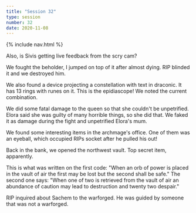```yaml
---
title: "Session 32"
type: session
number: 32
date: 2020-11-08
---
```


{% include nav.html %}

Also, is Sivis getting live feedback from the scry cam?

We fought the beholder, I jumped on top of it after almost dying. RIP blinded it and we destroyed him.

We also found a device projecting a constellation with text in draconic. It has 13 rings with runes on it. This is the epidiascope! We noted the current combination.

We did some fatal damage to the queen so that she couldn't be unpetrified. Elora said she was guilty of many horrible things, so she did that. We faked it as damage during the fight and unpetrified Elora's mum.

We found some interesting items in the archmage's office. One of them was an eyeball, which occupied RIPs socket after he pulled his out!

Back in the bank, we opened the northwest vault. Top secret item, apparently.

This is what was written on the first code: "When an orb of power is placed in the vault of air the first may be lost but the second shall be safe."
The second one says: "When one of two is retrieved from the vault of air an abundance of caution may lead to destruction and twenty two despair."

RIP inquired about Sachem to the warforged. He was guided by someone that was not a warforged.
